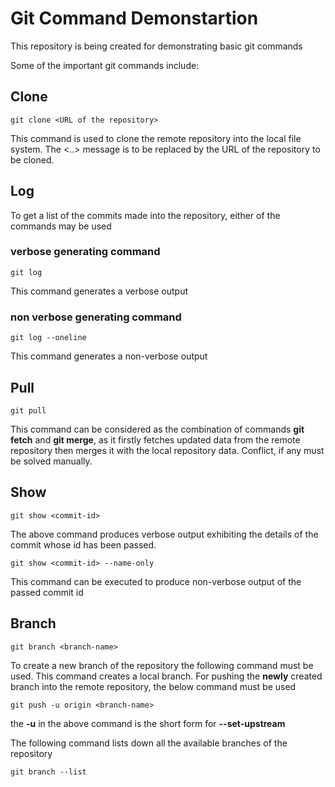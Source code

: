 
# Git Command Demonstartion
This repository is being created for demonstrating basic git commands

Some of the important git commands include:
## Clone
```
git clone <URL of the repository>
```
This command is used to clone the remote repository into the local file system. The <..> message is to be replaced by the URL of the repository to be cloned.

## Log
To get a list of the commits made into the repository, either of the commands may be used
 
 ### verbose generating command
 
 ```
 git log
 ```
 This command generates a verbose output
 
 ### non verbose generating command
 
 ```
 git log --oneline
 ```
 This command generates a non-verbose output
 
 ## Pull
 
 ```
 git pull
 ```
 
 This command can be considered as the combination of commands **git fetch** and **git merge**, as it firstly fetches updated data from the remote repository then merges it with the local repository data. Conflict, if any must be solved manually.
 
 ## Show
 
 ```
 git show <commit-id>
 ```
 
 The above command produces verbose output exhibiting the details of the commit whose id has been passed.
 
 ```
 git show <commit-id> --name-only
 ```
 This command can be executed to produce non-verbose output of the passed commit id
 
 ## Branch
 
```
git branch <branch-name>
```

To create a new branch of the repository the following command must be used. This command creates a local branch. For pushing the **newly** created branch into the remote repository, the below command must be used

```
git push -u origin <branch-name>
```

the **-u** in the above command is the short form for **--set-upstream**

The following command lists down all the available branches of the repository

```
git branch --list
```
